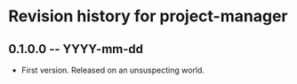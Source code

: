 # Revision history for project-manager

## 0.1.0.0 -- YYYY-mm-dd

* First version. Released on an unsuspecting world.
